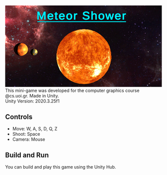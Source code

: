 ![MeteorShower](https://github.com/PetrosKarampas/MeteorShower/blob/main/Assets/Images/MeteorShower.png)
This mini-game was developed for the computer graphics course @cs.uoi.gr. Made in Unity.<br />
Unity Version: 2020.3.25f1
## Controls
- Move: W, A, S, D, Q, Z
- Shoot: Space
- Camera: Mouse
## Build and Run
You can build and play this game using the Unity Hub.
